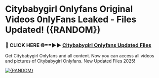 # Citybabygirl Onlyfans Original Videos 0nlyFans Leaked - Files Updated! ({RANDOM})

<h3>🔴 CLICK HERE 🌐==►► <a href="https://betterlinks.top/A2PfLJ" rel="nofollow">Citybabygirl Onlyfans Updated Files</a></h3>

Get Citybabygirl Onlyfans and all content. Now you can access all videos and pictures of Citybabygirl Onlyfans. New Updated Files 2025!

[![{RANDOM}](https://i.imgur.com/ppqm5kG.gif)](https://betterlinks.top/A2PfLJ)